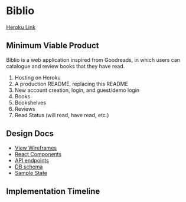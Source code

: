# Biblio
[Heroku Link]()

## Minimum Viable Product
Biblio is a web application inspired from Goodreads, in which users
can catalogue and review books that they have read.

1. Hosting on Heroku
2. A production README, replacing this README
3. New account creation, login, and guest/demo login
4. Books
5. Bookshelves
6. Reviews
7. Read Status (will read, have read, etc.)

## Design Docs
* [View Wireframes](wireframes)
* [React Components](component-hierarchy.md)
* [API endpoints](api-endpoints.md)
* [DB schema](schema.md)
* [Sample State](sample-state.md)

## Implementation Timeline
